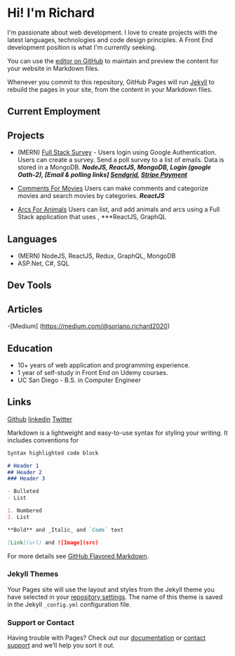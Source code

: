 # Hi! I'm Richard

I'm passionate about web development. I love to create projects with the latest languages,  technologies and code design principles. A Front End development position is what I'm currently seeking.

You can use the [editor on GitHub](https://github.com/richardsoriano/sorianor/edit/gh-pages/index.md) to maintain and preview the content for your website in Markdown files.

Whenever you commit to this repository, GitHub Pages will run [Jekyll](https://jekyllrb.com/) to rebuild the pages in your site, from the content in your Markdown files.

## Current Employment

## Projects
- (MERN) [Full Stack Survey](https://hidden-bayou-53427.herokuapp.com/) - Users login using Google Authentication. Users can create a survey. Send a poll survey to a list of emails. Data is stored in a MongoDB. ***NodeJS, ReactJS, MongoDB, Login (google Oath-2), [Email & polling links] [Sendgrid](http://sendgrid.com), [Stripe Payment](https://stripe.com)***

- [Comments For Movies](https://comments-for-movies.netlify.app/#/) Users can make comments and categorize movies and search movies by categories. ***ReactJS***

- [Arcs For Animals](https://tranquil-anchorage-11000.herokuapp.com/) Users can list, and add animals and arcs using a Full Stack application that uses , ***ReactJS, GraphQL



## Languages
- (MERN) NodeJS, ReactJS, Redux, GraphQL, MongoDB
- ASP.Net, C#, SQL

## Dev Tools

## Articles
-[Medium] (https://medium.com/@soriano.richard2020)

## Education
- 10+ years of web application and programming experience. 
- 1 year of self-study in Front End on Udemy courses.
- UC San Diego - B.S. in Computer Engineer

## Links
[Github](https://github.com/RichardSoriano)
[linkedin](https://www.linkedin.com/in/richard-soriano/)
[Twitter](https://twitter.com/WritesNCodes)


Markdown is a lightweight and easy-to-use syntax for styling your writing. It includes conventions for

```markdown
Syntax highlighted code block

# Header 1
## Header 2
### Header 3

- Bulleted
- List

1. Numbered
2. List

**Bold** and _Italic_ and `Code` text

[Link](url) and ![Image](src)
```

For more details see [GitHub Flavored Markdown](https://guides.github.com/features/mastering-markdown/).

### Jekyll Themes

Your Pages site will use the layout and styles from the Jekyll theme you have selected in your [repository settings](https://github.com/richardsoriano/sorianor/settings). The name of this theme is saved in the Jekyll `_config.yml` configuration file.

### Support or Contact

Having trouble with Pages? Check out our [documentation](https://docs.github.com/categories/github-pages-basics/) or [contact support](https://github.com/contact) and we’ll help you sort it out.
